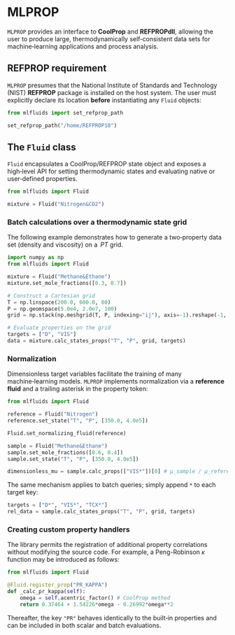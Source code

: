 # MLPROP

`MLPROP` provides an interface to **CoolProp** and **REFPROPdll**, allowing the user to produce large, thermodynamically self‑consistent data sets for machine‑learning applications and process analysis.

## REFPROP requirement

`MLPROP` presumes that the National Institute of Standards and Technology (NIST) **REFPROP** package is installed on the host system. The user must explicitly declare its location **before** instantiating any `Fluid` objects:

```python
from mlfluids import set_refprop_path

set_refprop_path("/home/REFPROP10")
```

## The `Fluid` class

`Fluid` encapsulates a CoolProp/REFPROP state object and exposes a high‑level API for setting thermodynamic states and evaluating native or user‑defined properties.

```python
from mlfluids import Fluid

mixture = Fluid("Nitrogen&CO2")
```

### Batch calculations over a thermodynamic state grid

The following example demonstrates how to generate a two‑property data set (density and viscosity) on a  $PT$ grid.

```python
import numpy as np
from mlfluids import Fluid

mixture = Fluid("Methane&Ethane")
mixture.set_mole_fractions([0.3, 0.7])

# Construct a Cartesian grid
T = np.linspace(200.0, 600.0, 80)
P = np.geomspace(5.0e4, 2.0e7, 100)
grid = np.stack(np.meshgrid(T, P, indexing="ij"), axis=-1).reshape(-1, 2)

# Evaluate properties on the grid
targets = ["D", "VIS"]
data = mixture.calc_states_props("T", "P", grid, targets)
```

### Normalization

Dimensionless target variables facilitate the training of many machine‑learning models.
`MLPROP` implements normalization via a **reference fluid** and a trailing asterisk in the property token:

```python
from mlfluids import Fluid

reference = Fluid("Nitrogen")
reference.set_state("T", "P", [350.0, 4.0e5])

Fluid.set_normalizing_fluid(reference)

sample = Fluid("Methane&Ethane")
sample.set_mole_fractions([0.6, 0.4])
sample.set_state("T", "P", [350.0, 4.0e5])

dimensionless_mu = sample.calc_props(["VIS*"])[0] # μ_sample / μ_reference
```

The same mechanism applies to batch queries; simply append `*` to each target key:

```python
targets = ["D*", "VIS*", "TCX*"]
rel_data = sample.calc_states_props("T", "P", grid, targets)
```

### Creating custom property handlers

The library permits the registration of additional property correlations without modifying the source code. For example, a Peng-Robinson $\kappa$ function may be introduced as follows:

```python
from mlfluids import Fluid

@Fluid.register_prop("PR_KAPPA")
def _calc_pr_kappa(self):
    omega = self.acentric_factor() # CoolProp method
    return 0.37464 + 1.54226*omega - 0.26992*omega**2
```

Thereafter, the key `"PR"` behaves identically to the built‑in properties and can be included in both scalar and batch evaluations.

